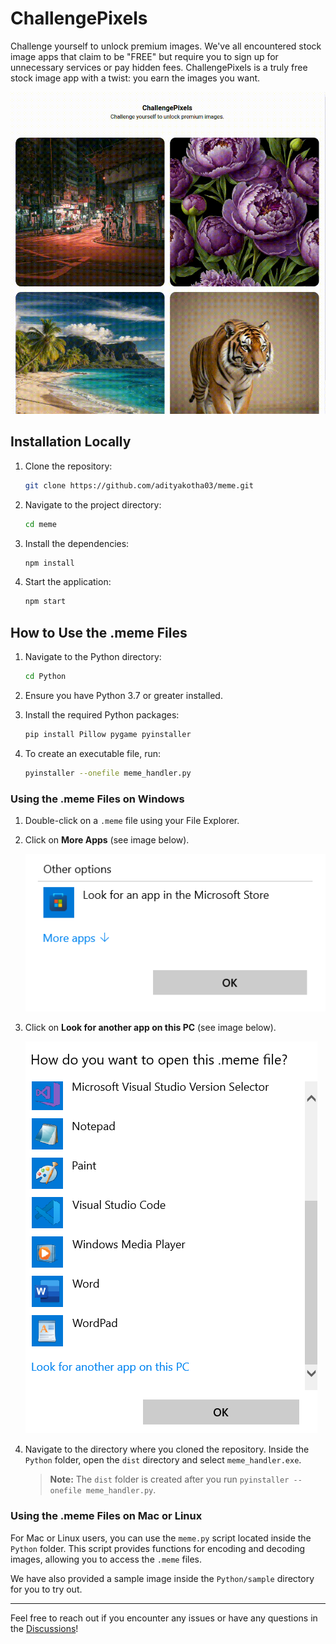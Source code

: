 # ChallengePixels

Challenge yourself to unlock premium images. We've all encountered stock image apps that claim to be "FREE" but require you to sign up for unnecessary services or pay hidden fees. ChallengePixels is a truly free stock image app with a twist: you earn the images you want.

![demo](assets/web_demo.gif)

## Installation Locally

1. Clone the repository:
    ```bash
    git clone https://github.com/adityakotha03/meme.git
    ```

2. Navigate to the project directory:
    ```bash
    cd meme
    ```

3. Install the dependencies:
    ```bash
    npm install
    ```

4. Start the application:
    ```bash
    npm start
    ```

## How to Use the .meme Files

1. Navigate to the Python directory:
    ```bash
    cd Python
    ```

2. Ensure you have Python 3.7 or greater installed.

3. Install the required Python packages:
    ```bash
    pip install Pillow pygame pyinstaller
    ```

4. To create an executable file, run:
    ```bash
    pyinstaller --onefile meme_handler.py
    ```

### Using the .meme Files on Windows

1. Double-click on a `.meme` file using your File Explorer.
2. Click on **More Apps** (see image below).

   ![More Apps](assets/look_for_apps.png)

3. Click on **Look for another app on this PC** (see image below).

   ![Look for another app on this PC](assets/more_apps.png)

4. Navigate to the directory where you cloned the repository. Inside the `Python` folder, open the `dist` directory and select `meme_handler.exe`.

    > **Note:** The `dist` folder is created after you run `pyinstaller --onefile meme_handler.py`.

### Using the .meme Files on Mac or Linux

For Mac or Linux users, you can use the `meme.py` script located inside the `Python` folder. This script provides functions for encoding and decoding images, allowing you to access the `.meme` files.

We have also provided a sample image inside the `Python/sample` directory for you to try out.

---

Feel free to reach out if you encounter any issues or have any questions in the [Discussions](https://github.com/adityakotha03/meme/discussions)!